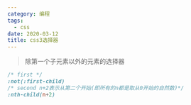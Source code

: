 ```yaml
---
category: 编程
tags:
  - css
date: 2020-03-12
title: css3选择器
---
```


> 除第一个子元素以外的元素的选择器
```css
/* first */
:not(:first-child)
/* second n+2表示从第二个开始(即所有的n都是取从0开始的自然数)*/
:nth-child(n+2) 
```